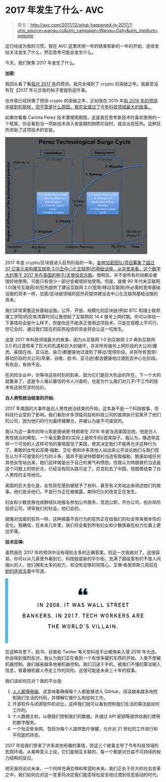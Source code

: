 # 2017 年发生了什么- AVC

> 原文：<http://avc.com/2017/12/what-happened-in-2017/?utm_source=wanqu.co&utm_campaign=Wanqu+Daily&utm_medium=website>

这已经成为我的习惯，我在 AVC 这里庆祝一年的结束和新的一年的开始，连续发帖关注发生了什么，然后思考可能会发生什么。

今天，我们聚焦 2017 年发生了什么。

**加密:**

我回头看了看[我对 2017 年](https://avc.com/2017/01/what-is-going-to-happen-in-2017/)的预测，我完全嗅到了 crypto 的突破之年。我甚至没有在【2017 年元旦我的帖子里提到这件事。

也许我已经厌倦了预测 crypto 的突破之年，正如我在 2015 年[和 2016 年](https://avc.com/2015/01/what-is-going-to-happen/)[的预测中提到的那样，但不管是什么原因，我完全错过了今年科技领域最大的故事。](https://avc.com/2016/01/what-is-going-to-happen-in-2016/)

如果你看看 Carlota Perez 技术激增周期图，这是我在思考新技术时喜欢使用的一个框架，你会看到当一项新技术进入安装期的物质阶段时，就会出现狂热。这种狂热资助了这项技术的安装。

![](img/cfdc8fe90a4437e06e89caa963f60723.png)

2017 年是 crypto/区块链进入狂热阶段的一年。[各种加密团队/项目筹集了超过 37 亿美元来构建互联网 3.0(去中心化互联网)的基础设施。从背景来看，这个数字大约等于 2017 年](https://www.coinschedule.com/stats.html)[在美国的种子/天使投资总额](https://techcrunch.com/2017/10/07/q3-2017-us-vc-report-exit-options-dwindle-while-late-stage-dealmaking-reaches-new-heights/)。很明显，并不是所有的钱都会被很好地使用，可能只有很少一部分会被很好地使用。但是，就像 90 年代末互联网 1.0(拨号互联网)的狂热提供了建设互联网 2.0(宽带/移动互联网)所必需的宽带基础设施的资本一样，加密/区块链领域的狂热将提供建设去中心化互联网基础设施的资本。

我们非常需要这些基础设施。公开、开放、规模化的区块链(例如 BTC 和瑞士联邦理工学院)的交易清算时间让我想起了互联网的 14.4 拨号上网时期。你可以体验一下事情将会是什么样子，但是你还不能真正使用这项技术。只是在规模上不可行。但它会的，通过我们现在的狂热投资的资金将会让这一切发生。

这是 2017 年科技领域最大的故事，因为从互联网 1.0 到互联网 2.0 再到互联网 3.0 的过渡带来了巨大的机遇和巨大的破坏。并非所有拨号上网阶段的大公司(雅虎、美国在线、亚马逊、易贝)都健康地过渡到了移动/宽带阶段。并非所有宽带/移动阶段的大公司(苹果、谷歌、脸书、亚马逊)都会健康地过渡到去中心化阶段。有些会，有些不会。

在风险企业中，你等待这些时刻的到来，因为它们是巨大机会的所在。下一个大的就要来了。这是令人难以置信的令人兴奋的，也是为什么我们对几乎/不工作的技术有这些荒谬的估价。

**白人男性统治结束的开始:**

2017 年美国的大事件是白人男性统治结束的开始。这本身不是一个科技故事，但科技行业受到了影响。我们看到许多顶级风投和科技公司的首席执行官离开了他们的公司，因为他们的行为最终被曝光，并被认为是不可接受的。

我认为这一事件的导火索是唐纳德·特朗普在 2016 年底当选美国总统。他是白人男性统治的典型。一个毫无歉意的(实际上是吹牛的)首席探子。我认为，像选举这样一个可怕的人这样可怕的事情震惊了美国，使其决定我们不能再允许这种行为了。勇敢的女性如苏珊·福勒、艾伦·鲍和许多其他人站出来公开谈论她们与我们现在认为不可接受的行为的斗争。我并不是说特朗普的当选导致福勒、鲍康如或任何其他女性站出来，她们这样做是出于自己的勇气和愤怒。但我认为特朗普的当选是这个问题上的转折点，已经没有回头路可走了。尼克松去了中国，特朗普结束了白人男性的主导地位。

美国的巨大变化是，女性现在感到被赋予了权利，甚至有义务站出来讲述她们的故事。他们告诉他们。不良行为正在被揭露，期待已久的改变正在发生。

妇女和少数民族也成群结队地报名参加公共服务，竞选公职，开办公司，创办风险投资公司，领导我们的社会。他们会的。

就像对加密的狂热一样，这种揭露不良行为的狂热正在给我们的社会带来根本性的变化。我确信，在未来几年里，我们将会看到所有妇女和少数族裔在权力位置上更加平等。

**技术反弹:**

虽然我在 2017 年的预测中没有得到太多的正确答案，但这一次我做对了。这很容易。你可以从几英里外看到它。科技股是新的华尔街，充满了超级富有的不食人间烟火的人，他们拥有太多的权力，却没有足够的同情心。艾琳·格里菲斯几周前在[她的连线文章](https://www.wired.com/story/the-other-tech-bubble/)中写道。

![](img/a1c07a1b269684a50d871f612e613c80.png)

在这种背景下，脸书、谷歌和 Twitter 等大型科技平台被用来入侵 2016 年大选，你会得到强烈反对。我认为我们正在看到一个有很多腿的东西的开始。人类不想被机器控制。我们越来越多地被机器控制。我们沉迷于手机，被我们不懂的算法输入信息，冒着被机器人夺走工作的风险。这很可能是未来三十年的叙事。

我们该如何应对？我的平台是:

1.  [人人都懂电脑](http://www.csforall.org/)。这意味着确保每个人都能够进入 GitHub，阅读越来越多地控制我们生活的代码，并理解它做什么和如何工作。
2.  开源软件与闭源软件的对比，这样我们就可以看到控制我们生活的算法是如何工作的。
3.  个人数据主权，以便我们控制我们的数据，并通过 API 密钥等提供给我们使用的数字服务。
4.  一个社会安全网，包括为每个人提供医疗保健，允许对 21 世纪的工作进行和平彻底的转变。

2017 年给我们带来了许多其他有趣的事情，但这三个故事主导了今年科技领域的宏观环境。从某种意义上说，它们是相互关联的，每一个都是对日益不可持续的权力结构的反应。

明天我将谈论未来，一个同样充满恐惧和希望的未来。我们正处于巨大的社会变革之中，我们如何应对这一变革将决定我们能否轻松安全地过渡到信息驱动的时代。